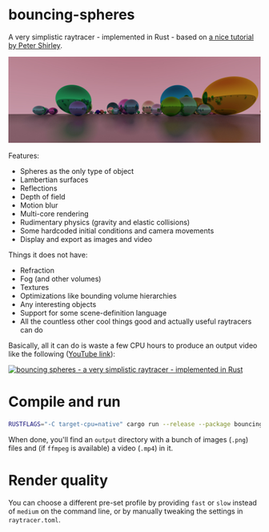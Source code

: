 # bouncing-spheres

A very simplistic raytracer - implemented in Rust - based on [a nice tutorial by Peter Shirley](https://raytracing.github.io/books/RayTracingInOneWeekend.html).

![example](images/example.jpg)

Features:
- Spheres as the only type of object
- Lambertian surfaces
- Reflections
- Depth of field
- Motion blur
- Multi-core rendering
- Rudimentary physics (gravity and elastic collisions)
- Some hardcoded initial conditions and camera movements
- Display and export as images and video

Things it does not have:
- Refraction
- Fog (and other volumes)
- Textures
- Optimizations like bounding volume hierarchies
- Any interesting objects
- Support for some scene-definition language
- All the countless other cool things good and actually useful raytracers can do

Basically, all it can do is waste a few CPU hours to produce an output video like the following ([YouTube link](https://youtu.be/NPh1-T89xjE)):

[![bouncing spheres - a very simplistic raytracer - implemented in Rust](http://img.youtube.com/vi/NPh1-T89xjE/0.jpg)](http://www.youtube.com/watch?v=NPh1-T89xjE "bouncing spheres - a very simplistic raytracer - implemented in Rust")

# Compile and run

```bash
RUSTFLAGS="-C target-cpu=native" cargo run --release --package bouncing-spheres --bin main -- --profile=medium 
```

When done, you'll find an `output` directory with a bunch of images (`.png`) files and (if `ffmpeg` is available) a video (`.mp4`) in it.

# Render quality

You can choose a different pre-set profile by providing `fast` or `slow` instead of `medium` on the command line,
or by manually tweaking the settings in `raytracer.toml`.
